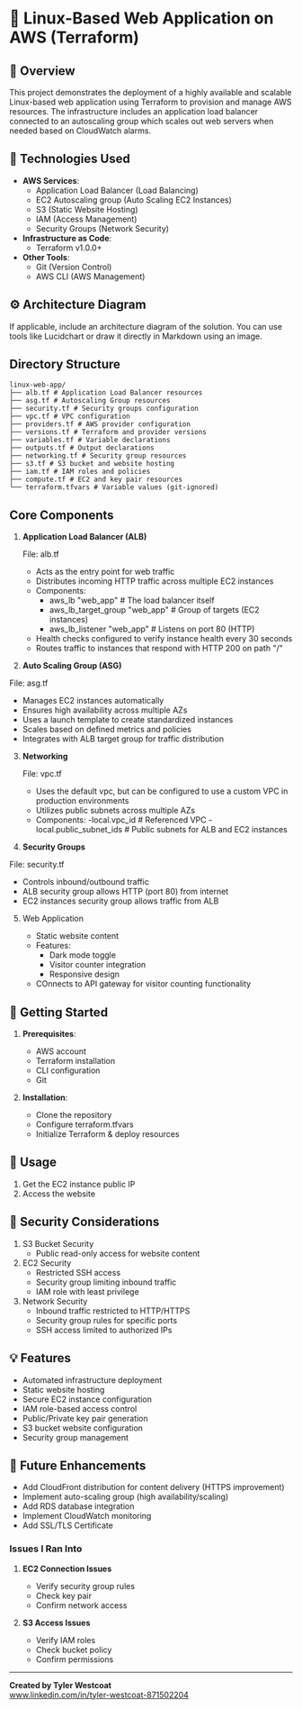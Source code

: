# 🌟 Linux-Based Web Application on AWS (Terraform)

## 📜 Overview
This project demonstrates the deployment of a highly available and scalable Linux-based web application using Terraform to provision and manage AWS resources. The infrastructure includes an application load balancer connected to an autoscaling group which scales out web servers when needed based on CloudWatch alarms. 

## 🔧 Technologies Used
- **AWS Services**: 
  - Application Load Balancer (Load Balancing)
  - EC2 Autoscaling group (Auto Scaling EC2 Instances)
  - S3 (Static Website Hosting)
  - IAM (Access Management)
  - Security Groups (Network Security)
- **Infrastructure as Code**: 
  - Terraform v1.0.0+
- **Other Tools**:
  - Git (Version Control)
  - AWS CLI (AWS Management)
 
## ⚙️ Architecture Diagram
If applicable, include an architecture diagram of the solution. You can use tools like Lucidchart or draw it directly in Markdown using an image.

## **Directory Structure**
```plaintext
linux-web-app/
├── alb.tf # Application Load Balancer resources
├── asg.tf # Autoscaling Group resources
├── security.tf # Security groups configuration
├── vpc.tf # VPC configuration
├── providers.tf # AWS provider configuration
├── versions.tf # Terraform and provider versions
├── variables.tf # Variable declarations
├── outputs.tf # Output declarations
├── networking.tf # Security group resources
├── s3.tf # S3 bucket and website hosting
├── iam.tf # IAM roles and policies
├── compute.tf # EC2 and key pair resources
└── terraform.tfvars # Variable values (git-ignored)
```

## **Core Components**
1. **Application Load Balancer (ALB)**
   
   File: alb.tf
   - Acts as the entry point for web traffic
   - Distributes incoming HTTP traffic across multiple EC2 instances
   - Components:
     - aws_lb "web_app"               # The load balancer itself
     - aws_lb_target_group "web_app"  # Group of targets (EC2 instances)
     - aws_lb_listener "web_app"      # Listens on port 80 (HTTP)
   - Health checks configured to verify instance health every 30 seconds
   - Routes traffic to instances that respond with HTTP 200 on path "/"
2. **Auto Scaling Group (ASG)**

  File: asg.tf
  - Manages EC2 instances automatically
  - Ensures high availability across multiple AZs
  - Uses a launch template to create standardized instances
  - Scales based on defined metrics and policies
  - Integrates with ALB target group for traffic distribution
3. **Networking**

    File: vpc.tf
    - Uses the default vpc, but can be configured to use a custom VPC in production environments
    - Utilizes public subnets across multiple AZs
    - Components:
        -local.vpc_id             # Referenced VPC
        -local.public_subnet_ids  # Public subnets for ALB and EC2 instances
4. **Security Groups**

  File: security.tf
  - Controls inbound/outbound traffic
  - ALB security group allows HTTP (port 80) from internet
  - EC2 instances security group allows traffic from ALB

5. Web Application

   - Static website content
   - Features:
       - Dark mode toggle
       - Visitor counter integration
       - Responsive design
   - COnnects to API gateway for visitor counting functionality

## 🚀 Getting Started
1. **Prerequisites**: 
   - AWS account
   - Terraform installation
   - CLI configuration
   - Git

2. **Installation**:
   - Clone the repository
   - Configure terraform.tfvars
   - Initialize Terraform & deploy resources

## 📝 Usage
1. Get the EC2 instance public IP
2. Access the website


## 🔐 Security Considerations
1. S3 Bucket Security
   - Public read-only access for website content
2. EC2 Security
   - Restricted SSH access
   - Security group limiting inbound traffic
   - IAM role with least privilege
3. Network Security
   - Inbound traffic restricted to HTTP/HTTPS
   - Security group rules for specific ports
   - SSH access limited to authorized IPs

## 💡 Features
- Automated infrastructure deployment
- Static website hosting
- Secure EC2 instance configuration
- IAM role-based access control
- Public/Private key pair generation
- S3 bucket website configuration
- Security group management

## 🔄 Future Enhancements
- Add CloudFront distribution for content delivery (HTTPS improvement)
- Implement auto-scaling group (high availability/scaling)
- Add RDS database integration
- Implement CloudWatch monitoring
- Add SSL/TLS Certificate

### Issues I Ran Into

1.  **EC2 Connection Issues**
    -   Verify security group rules
    -   Check key pair
    -   Confirm network access

2.  **S3 Access Issues**
    -   Verify IAM roles
    -   Check bucket policy
    -   Confirm permissions



---

**Created by Tyler Westcoat**  
www.linkedin.com/in/tyler-westcoat-871502204
